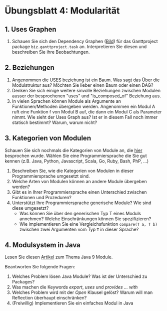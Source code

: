 # Übungsblatt 4: Modularität


## 1. Uses Graphen
1. Schauen Sie sich den Dependency Graphen ([Bild](../../exercises/images/dependency-graph.png)) für das Ganttproject package ```biz.ganttproject.task``` an. 
 Interpretieren Sie diesen und beschreiben Sie ihre Beobachtungen. 

## 2. Beziehungen
1.  Angenommen die USES beziehung ist ein Baum. Was sagt das Über die Modulstruktur aus? Möchten Sie lieber einen Baum oder einen DAG?
2. Denken Sie sich einige weitere sinvolle Beziehungen zwischen Modulen ausser der besprochenen "uses" und "is_composed_of" Beziehung aus.
2. In vielen Sprachen können Module als Argumente an Funktionen/Methoden übergeben werden. Angenommen ein Modul A ruft eine Funktion 
  f von Modul B auf, die dann ein Modul C als Parameter nimmt. Wie sieht der Uses Graph aus? Ist er in diesem Fall noch immer statisch bestimmt? Warum, warum nicht?



## 3. Kategorien von Modulen

Schauen Sie sich nochmals die Kategorien von Module an, die [hier](../slides/module-categories.html) besprochen wurde. Wählen Sie eine Programmiersprache die Sie gut kennen (z.B. Java, Python, Javascript, Scala, Go, Ruby, Bash, PhP, ...)

1. Beschreiben Sie, wie die Kategorien von Modulen in dieser Programmiersprache umgesetzt sind. 
2. Welche Arten von Modulen können an andere Module übergeben werden?
3. Gibt es in Ihrer Programmiersprache einen Unterschied zwischen Funktionen und Prozeduren?
4. Unterstützt Ihre Programmiersprache generische Module? Wie sind diese umgesetzt? 
    * Was können Sie über den generischen Typ T eines Moduls annehmen? Welche Einschränkungen können Sie spezifizieren?
    * Wie implementieren Sie eine Vergleichsfunktion ```compare(T a, T b)``` zwischen zwei Argumenten vom Typ ```T``` in dieser Sprache?

    

## 4. Modulsystem in Java
Lesen Sie diesen [Artikel](https://www.oracle.com/corporate/features/understanding-java-9-modules.html) zum Thema Java 9 Module.

Beantworten Sie folgende Fragen:
1. Welches Problem lösen Java Module?  Was ist der Unterschied zu Packages?
2. Was machen die Keywords *export*, *uses* und *provides ... with*
3. Welches Problem wird mit der *Open* Klausel gelöst?  Warum will man Reflection überhaupt einschränken?
4. (Freiwillig) Implementieren Sie ein einfaches Modul in Java

